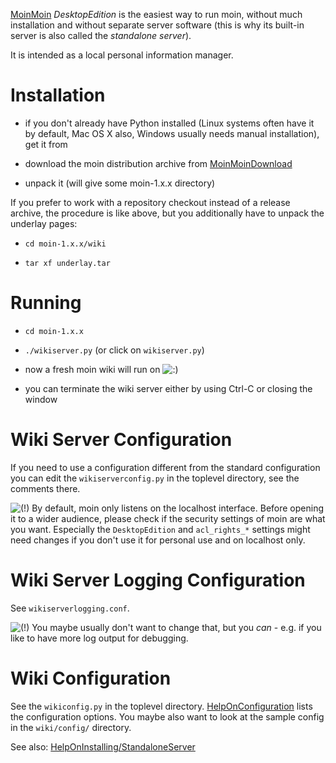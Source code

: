[MoinMoin](https://wiki.squid-cache.org/action/show/DesktopEdition/MoinMoin#)
*DesktopEdition* is the easiest way to run moin, without much
installation and without separate server software (this is why its
built-in server is also called the *standalone server*).

It is intended as a local personal information manager.

# Installation

  - if you don't already have Python installed (Linux systems often have
    it by default, Mac OS X also, Windows usually needs manual
    installation), get it from [](http://python.org/)

  - download the moin distribution archive from
    [MoinMoinDownload](http://moinmo.in/MoinMoinDownload#)

  - unpack it (will give some moin-1.x.x directory)

If you prefer to work with a repository checkout instead of a release
archive, the procedure is like above, but you additionally have to
unpack the underlay pages:

  - `cd moin-1.x.x/wiki`

  - `tar xf underlay.tar`

# Running

  - `cd moin-1.x.x`

  - `./wikiserver.py` (or click on `wikiserver.py`)

  - now a fresh moin wiki will run on [](http://localhost:8080/)
    ![:)](https://wiki.squid-cache.org/wiki/squidtheme/img/smile.png)

  - you can terminate the wiki server either by using Ctrl-C or closing
    the window

# Wiki Server Configuration

If you need to use a configuration different from the standard
configuration you can edit the `wikiserverconfig.py` in the toplevel
directory, see the comments there.

![(\!)](https://wiki.squid-cache.org/wiki/squidtheme/img/idea.png) By
default, moin only listens on the localhost interface. Before opening it
to a wider audience, please check if the security settings of moin are
what you want. Especially the `DesktopEdition` and `acl_rights_*`
settings might need changes if you don't use it for personal use and on
localhost only.

# Wiki Server Logging Configuration

See `wikiserverlogging.conf`.

![(\!)](https://wiki.squid-cache.org/wiki/squidtheme/img/idea.png) You
maybe usually don't want to change that, but you *can* - e.g. if you
like to have more log output for debugging.

# Wiki Configuration

See the `wikiconfig.py` in the toplevel directory.
[HelpOnConfiguration](https://wiki.squid-cache.org/action/show/DesktopEdition/HelpOnConfiguration#)
lists the configuration options. You maybe also want to look at the
sample config in the `wiki/config/` directory.

See also:
[HelpOnInstalling/StandaloneServer](https://wiki.squid-cache.org/action/show/DesktopEdition/HelpOnInstalling/StandaloneServer#)

